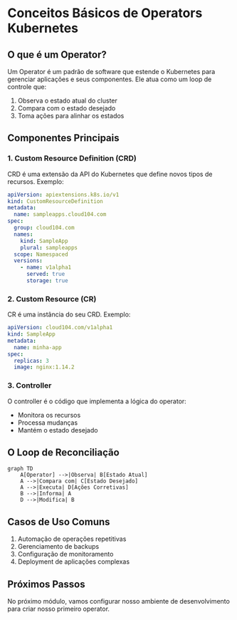 # Conceitos Básicos de Operators Kubernetes

## O que é um Operator?

Um Operator é um padrão de software que estende o Kubernetes para gerenciar aplicações e seus componentes. Ele atua como um loop de controle que:

1. Observa o estado atual do cluster
2. Compara com o estado desejado
3. Toma ações para alinhar os estados

## Componentes Principais

### 1. Custom Resource Definition (CRD)

CRD é uma extensão da API do Kubernetes que define novos tipos de recursos. Exemplo:

```yaml
apiVersion: apiextensions.k8s.io/v1
kind: CustomResourceDefinition
metadata:
  name: sampleapps.cloud104.com
spec:
  group: cloud104.com
  names:
    kind: SampleApp
    plural: sampleapps
  scope: Namespaced
  versions:
    - name: v1alpha1
      served: true
      storage: true
```

### 2. Custom Resource (CR)

CR é uma instância do seu CRD. Exemplo:

```yaml
apiVersion: cloud104.com/v1alpha1
kind: SampleApp
metadata:
  name: minha-app
spec:
  replicas: 3
  image: nginx:1.14.2
```

### 3. Controller

O controller é o código que implementa a lógica do operator:

- Monitora os recursos
- Processa mudanças
- Mantém o estado desejado

## O Loop de Reconciliação

```mermaid
graph TD
    A[Operator] -->|Observa| B[Estado Atual]
    A -->|Compara com| C[Estado Desejado]
    A -->|Executa| D[Ações Corretivas]
    B -->|Informa| A
    D -->|Modifica| B
```

## Casos de Uso Comuns

1. Automação de operações repetitivas
2. Gerenciamento de backups
3. Configuração de monitoramento
4. Deployment de aplicações complexas

## Próximos Passos

No próximo módulo, vamos configurar nosso ambiente de desenvolvimento para criar nosso primeiro operator.
